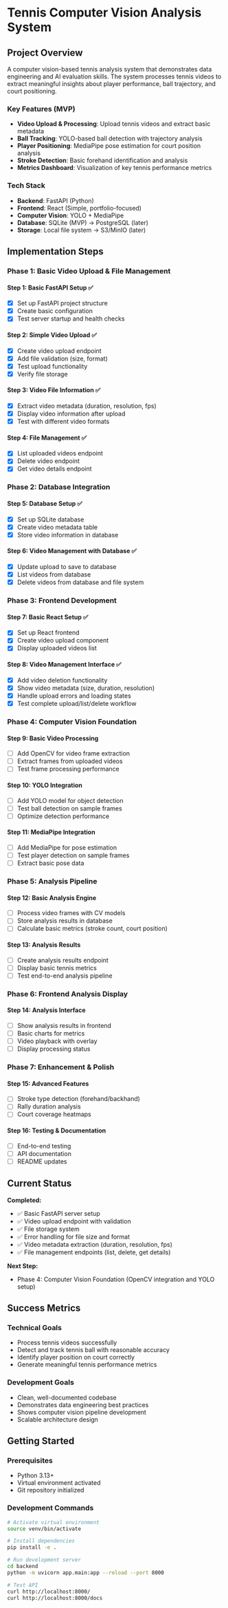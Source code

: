 # Tennis Computer Vision Analysis System

## Project Overview

A computer vision-based tennis analysis system that demonstrates data engineering and AI evaluation skills. The system processes tennis videos to extract meaningful insights about player performance, ball trajectory, and court positioning.

### Key Features (MVP)
- **Video Upload & Processing**: Upload tennis videos and extract basic metadata
- **Ball Tracking**: YOLO-based ball detection with trajectory analysis
- **Player Positioning**: MediaPipe pose estimation for court position analysis
- **Stroke Detection**: Basic forehand identification and analysis
- **Metrics Dashboard**: Visualization of key tennis performance metrics

### Tech Stack
- **Backend**: FastAPI (Python)
- **Frontend**: React (Simple, portfolio-focused)
- **Computer Vision**: YOLO + MediaPipe
- **Database**: SQLite (MVP) → PostgreSQL (later)
- **Storage**: Local file system → S3/MinIO (later)

## Implementation Steps

### Phase 1: Basic Video Upload & File Management

#### Step 1: Basic FastAPI Setup ✅
- [x] Set up FastAPI project structure
- [x] Create basic configuration
- [x] Test server startup and health checks

#### Step 2: Simple Video Upload ✅
- [x] Create video upload endpoint
- [x] Add file validation (size, format)
- [x] Test upload functionality
- [x] Verify file storage

#### Step 3: Video File Information ✅
- [x] Extract video metadata (duration, resolution, fps)
- [x] Display video information after upload
- [x] Test with different video formats

#### Step 4: File Management ✅
- [x] List uploaded videos endpoint
- [x] Delete video endpoint
- [x] Get video details endpoint

### Phase 2: Database Integration

#### Step 5: Database Setup ✅
- [x] Set up SQLite database
- [x] Create video metadata table
- [x] Store video information in database

#### Step 6: Video Management with Database ✅
- [x] Update upload to save to database
- [x] List videos from database
- [x] Delete videos from database and file system

### Phase 3: Frontend Development

#### Step 7: Basic React Setup ✅
- [x] Set up React frontend
- [x] Create video upload component
- [x] Display uploaded videos list

#### Step 8: Video Management Interface ✅
- [x] Add video deletion functionality
- [x] Show video metadata (size, duration, resolution)
- [x] Handle upload errors and loading states
- [x] Test complete upload/list/delete workflow

### Phase 4: Computer Vision Foundation

#### Step 9: Basic Video Processing
- [ ] Add OpenCV for video frame extraction
- [ ] Extract frames from uploaded videos
- [ ] Test frame processing performance

#### Step 10: YOLO Integration
- [ ] Add YOLO model for object detection
- [ ] Test ball detection on sample frames
- [ ] Optimize detection performance

#### Step 11: MediaPipe Integration
- [ ] Add MediaPipe for pose estimation
- [ ] Test player detection on sample frames
- [ ] Extract basic pose data

### Phase 5: Analysis Pipeline

#### Step 12: Basic Analysis Engine
- [ ] Process video frames with CV models
- [ ] Store analysis results in database
- [ ] Calculate basic metrics (stroke count, court position)

#### Step 13: Analysis Results
- [ ] Create analysis results endpoint
- [ ] Display basic tennis metrics
- [ ] Test end-to-end analysis pipeline

### Phase 6: Frontend Analysis Display

#### Step 14: Analysis Interface
- [ ] Show analysis results in frontend
- [ ] Basic charts for metrics
- [ ] Video playback with overlay
- [ ] Display processing status

### Phase 7: Enhancement & Polish

#### Step 15: Advanced Features
- [ ] Stroke type detection (forehand/backhand)
- [ ] Rally duration analysis
- [ ] Court coverage heatmaps

#### Step 16: Testing & Documentation
- [ ] End-to-end testing
- [ ] API documentation
- [ ] README updates

## Current Status

**Completed:**
- ✅ Basic FastAPI server setup
- ✅ Video upload endpoint with validation
- ✅ File storage system
- ✅ Error handling for file size and format
- ✅ Video metadata extraction (duration, resolution, fps)
- ✅ File management endpoints (list, delete, get details)

**Next Step:**
- Phase 4: Computer Vision Foundation (OpenCV integration and YOLO setup)

## Success Metrics

### Technical Goals
- Process tennis videos successfully
- Detect and track tennis ball with reasonable accuracy
- Identify player position on court correctly
- Generate meaningful tennis performance metrics

### Development Goals
- Clean, well-documented codebase
- Demonstrates data engineering best practices
- Shows computer vision pipeline development
- Scalable architecture design

## Getting Started

### Prerequisites
- Python 3.13+
- Virtual environment activated
- Git repository initialized

### Development Commands
```bash
# Activate virtual environment
source venv/bin/activate

# Install dependencies
pip install -e .

# Run development server
cd backend
python -m uvicorn app.main:app --reload --port 8000

# Test API
curl http://localhost:8000/
curl http://localhost:8000/docs
``` 